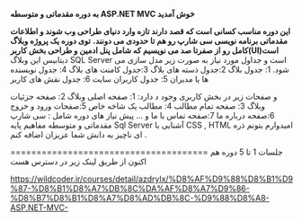 
**به دوره مقدماتی و متوسطه ASP.NET MVC خوش آمدید**


**این دوره مناسب کسانی است که قصد دارند تازه وارد دنیای طراحی وب شوند و اطلاعات مقدماتی برنامه نویسی سی شارپ رو هم تا حدودی می دونند.**
**توی دوره یک پروژه وبلاگ کامل رو از صفرتا صد می نویسیم که شامل پنل ادمین و طراحی بخش کاربر(UI)است**
دیتابیس این وبلاگ  SQL Server است و جداول مورد نیاز به صورت زیر مدل سازی می شود.
1: جدول بلاگ
2:جدول ذسته های بلاگ
3:جدول کامنت های بلاگ
4: جدول نویسنده ها یا مدیران
5: جدول کاربران سایت
6: جدول نقش های کاربر

و صفحات زیر در بخش کاربری وجود د دارد:
1: صفحه اصلی وبلاگ
2: صفحه جزئیات وبلاگ
3: صفحه تمام مطالب
4: مطالب یک شاخه خاص
5:صفحات ورود و خروج
6:صفحه درباره ما
7:صفحه تماس با ما
و ...
پیش نیاز های دوره شامل :
سی شارپ مقدماتی و متوسطه
مفاهیم پایه Sql Server
آشنایی با CSS , HTML 
امیدوارم بتونم ذره ای ناچیز به دانش شما عزیزان اضافه کنم . 

======================================
جلسات 1 تا 5 دوره هم اکنون از طریق لینک زیر در دسترس هست

https://wildcoder.ir/courses/detail/azdrylx/%D8%AF%D9%88%D8%B1%D9%87-%D8%B1%D8%A7%DB%8C%DA%AF%D8%A7%D9%86-%D8%B7%D8%B1%D8%A7%D8%AD%DB%8C-%D9%88%D8%A8-ASP.NET-MVC-

